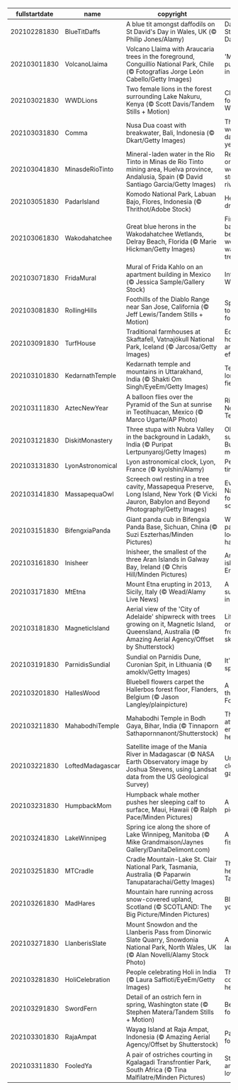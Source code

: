 |fullstartdate|name|copyright|title|image|
|--|--|--|--|--|
202102281830|BlueTitDaffs|A blue tit amongst daffodils on St David's Day in Wales, UK (© Philip Jones/Alamy)|Daffodils on St David’s Day|![](/en-IN/2021/03/202102281830BlueTitDaffs.jpg)|
202103011830|VolcanoLlaima|Volcano Llaima with Araucaria trees in the foreground, Conguillío National Park, Chile (© Fotografías Jorge León Cabello/Getty Images)|'Monkey puzzle' trees in Chile|![](/en-IN/2021/03/202103011830VolcanoLlaima.jpg)|
202103021830|WWDLions|Two female lions in the forest surrounding Lake Nakuru, Kenya (© Scott Davis/Tandem Stills + Motion)|Climb a tree for World Wildlife Day|![](/en-IN/2021/03/202103021830WWDLions.jpg)|
202103031830|Comma|Nusa Dua coast with breakwater, Bali, Indonesia (© Dkart/Getty Images)|The most wonderful day of the year. Period.|![](/en-IN/2021/03/202103031830Comma.jpg)|
202103041830|MinasdeRioTinto|Mineral-laden water in the Rio Tinto in Minas de Rio Tinto mining area, Huelva province, Andalusia, Spain (© David Santiago Garcia/Getty Images)|Reflecting on one of the world’s strangest rivers|![](/en-IN/2021/03/202103041830MinasdeRioTinto.jpg)|
202103051830|PadarIsland|Komodo National Park, Labuan Bajo, Flores, Indonesia (© Thrithot/Adobe Stock)|Here there be dragons|![](/en-IN/2021/03/202103051830PadarIsland.jpg)|
202103061830|Wakodahatchee|Great blue herons in the Wakodahatchee Wetlands, Delray Beach, Florida (© Marie Hickman/Getty Images)|Finding a balance between wetlands and water treatment|![](/en-IN/2021/03/202103061830Wakodahatchee.jpg)|
202103071830|FridaMural|Mural of Frida Kahlo on an apartment building in Mexico (© Jessica Sample/Gallery Stock)|International Women’s Day|![](/en-IN/2021/03/202103071830FridaMural.jpg)|
202103081830|RollingHills|Foothills of the Diablo Range near San Jose, California (© Jeff Lewis/Tandem Stills + Motion)|Spring comes to the Diablo foothills|![](/en-IN/2021/03/202103081830RollingHills.jpg)|
202103091830|TurfHouse|Traditional farmhouses at Skaftafell, Vatnajökull National Park, Iceland (© Jarcosa/Getty Images)|Eco-friendly houses that are super-efficient|![](/en-IN/2021/03/202103091830TurfHouse.jpg)|
202103101830|KedarnathTemple|Kedarnath temple and mountains in Uttarakhand, India (© Shakti Om Singh/EyeEm/Getty Images)|Temple of the lord of the field|![](/en-IN/2021/03/202103101830KedarnathTemple.jpg)|
202103111830|AztecNewYear|A balloon flies over the Pyramid of the Sun at sunrise in Teotihuacan, Mexico (© Marco Ugarte/AP Photo)|Ringing in the New Year at Teotihuacan|![](/en-IN/2021/03/202103111830AztecNewYear.jpg)|
202103121830|DiskitMonastery|Three stupa with Nubra Valley in the background in Ladakh, India (© Puripat Lertpunyaroj/Getty Images)|Oldest surviving Buddhist monastery|![](/en-IN/2021/03/202103121830DiskitMonastery.jpg)|
202103131830|LyonAstronomical|Lyon astronomical clock, Lyon, France (© kyolshin/Alamy)|Perfect timing!|![](/en-IN/2021/03/202103131830LyonAstronomical.jpg)|
202103141830|MassapequaOwl|Screech owl resting in a tree cavity, Massapequa Preserve, Long Island, New York (© Vicki Jauron, Babylon and Beyond Photography/Getty Images)|Every day is Napping Day for this screech owl|![](/en-IN/2021/03/202103141830MassapequaOwl.jpg)|
202103151830|BifengxiaPanda|Giant panda cub in Bifengxia Panda Base, Sichuan, China (© Suzi Eszterhas/Minden Pictures)|Why does this panda cub look so happy?|![](/en-IN/2021/03/202103151830BifengxiaPanda.jpg)|
202103161830|Inisheer|Inisheer, the smallest of the three Aran Islands in Galway Bay, Ireland (© Chris Hill/Minden Pictures)|An emerald isle of the Emerald Isle|![](/en-IN/2021/03/202103161830Inisheer.jpg)|
202103171830|MtEtna|Mount Etna erupting in 2013, Sicily, Italy (© Wead/Alamy Live News)|A sizzling summit hides in the clouds|![](/en-IN/2021/03/202103171830MtEtna.jpg)|
202103181830|MagneticIsland|Aerial view of the 'City of Adelaide' shipwreck with trees growing on it, Magnetic Island, Queensland, Australia (© Amazing Aerial Agency/Offset by Shutterstock)|Life carries on, rising from a ship’s skeleton|![](/en-IN/2021/03/202103181830MagneticIsland.jpg)|
202103191830|ParnidisSundial|Sundial on Parnidis Dune, Curonian Spit, in Lithuania (© amoklv/Getty Images)|It's time for spring|![](/en-IN/2021/03/202103191830ParnidisSundial.jpg)|
202103201830|HallesWood|Bluebell flowers carpet the Hallerbos forest floor, Flanders, Belgium (© Jason Langley/plainpicture)|A glimpse of the 'Blue Forest'|![](/en-IN/2021/03/202103201830HallesWood.jpg)|
202103211830|MahabodhiTemple|Mahabodhi Temple in Bodh Gaya, Bihar, India (© Tinnaporn Sathapornnanont/Shutterstock)|The Buddha attained enlightenment here!|![](/en-IN/2021/03/202103211830MahabodhiTemple.jpg)|
202103221830|LoftedMadagascar|Satellite image of the Mania River in Madagascar (© NASA Earth Observatory image by Joshua Stevens, using Landsat data from the US Geological Survey)|Uncommon clouds are gathering|![](/en-IN/2021/03/202103221830LoftedMadagascar.jpg)|
202103231830|HumpbackMom|Humpback whale mother pushes her sleeping calf to surface, Maui, Hawaii (© Ralph Pace/Minden Pictures)|A whale of a picture|![](/en-IN/2021/03/202103231830HumpbackMom.jpg)|
202103241830|LakeWinnipeg|Spring ice along the shore of Lake Winnipeg, Manitoba (© Mike Grandmaison/Jaynes Gallery/DanitaDelimont.com)|A hub for fishing|![](/en-IN/2021/03/202103241830LakeWinnipeg.jpg)|
202103251830|MTCradle|Cradle Mountain-Lake St. Clair National Park, Tasmania, Australia (© Paparwin Tanupatarachai/Getty Images)|The wild heart of Tasmania|![](/en-IN/2021/03/202103251830MTCradle.jpg)|
202103261830|MadHares|Mountain hare running across snow-covered upland, Scotland (© SCOTLAND: The Big Picture/Minden Pictures)|Blink, and you'll miss it|![](/en-IN/2021/03/202103261830MadHares.jpg)|
202103271830|LlanberisSlate|Mount Snowdon and the Llanberis Pass from Dinorwic Slate Quarry, Snowdonia National Park, North Wales, UK (© Alan Novelli/Alamy Stock Photo)|A chiselled landscape|![](/en-IN/2021/03/202103271830LlanberisSlate.jpg)|
202103281830|HoliCelebration|People celebrating Holi in India (© Laura Saffioti/EyeEm/Getty Images)|The festival of colours is here!|![](/en-IN/2021/03/202103281830HoliCelebration.jpg)|
202103291830|SwordFern|Detail of an ostrich fern in spring, Washington state (© Stephen Matera/Tandem Stills + Motion)|Best fronds forever|![](/en-IN/2021/03/202103291830SwordFern.jpg)|
202103301830|RajaAmpat|Wayag Island at Raja Ampat, Indonesia (© Amazing Aerial Agency/Offset by Shutterstock)|Paradise, found|![](/en-IN/2021/03/202103301830RajaAmpat.jpg)|
202103311830|FooledYa|A pair of ostriches courting in Kgalagadi Transfrontier Park, South Africa (© Tina Malfilatre/Minden Pictures)|Stellar dads and unusual lovers|![](/en-IN/2021/03/202103311830FooledYa.jpg)|
